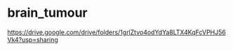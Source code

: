 # brain_tumour
https://drive.google.com/drive/folders/1grlZtvo4odYdYa8LTX4KqFcVPHJ56Vk4?usp=sharing
